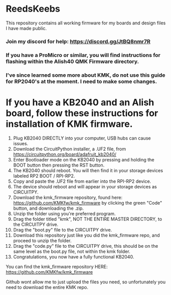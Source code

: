 # ReedsKeebs
This repository contains all working firmware for my boards and design files I have made public.  

### Join my discord for help: https://discord.gg/JtBQ8nmr7R

### If you have a ProMicro or similar, you will find instructions for flashing within the Alish40 QMK Firmware directory.
### I've since learned some more about KMK, do not use this guide for RP2040's at the moment.  I need to make some changes.
# If you have a KB2040 and an Alish board, follow these instructions for installation of KMK firmware.  



1. Plug KB2040 DIRECTLY into your computer, USB hubs can cause issues.  
2. Download the CircuitPython installer, a .UF2 file, from https://circuitpython.org/board/adafruit_kb2040/
3. Enter Bootloader mode on the KB2040 by pressing and holding the BOOT button then pressing the RST button. 
4. The KB2040 should reboot. You will then find it in your storage devices labeled RP2 BOOT / RPI-RP2.
5. Copy and paste the .UF2 file from earlier into the RPI-RP2 device.
6. The device should reboot and will appear in your storage devices as CIRCUITPY.
7. Download the kmk_firmware repository, found here: https://github.com/KMKfw/kmk_firmware by clicking the green "Code" button, and downloading the .zip.
8. Unzip the folder using you're preferred program. 
9. Drag the folder titled "kmk", NOT THE ENTIRE MASTER DIRECTORY, to the CIRCUITPY drive.
10. Drag the "boot.py" file to the CIRCUITPY drive.
11. Download this repository just like you did the kmk_firmware repo, and proceed to unzip the folder.
12. Drag the "code.py" file to the CIRCUITPY drive, this should be on the same level as the boot.py file, not within the kmk folder. 
13. Congratulations, you now have a fully functional KB2040.


You can find the kmk_firmware repository HERE: https://github.com/KMKfw/kmk_firmware

Github wont allow me to just upload the files you need, so unfortunately you need to download the entire KMK repo. 

